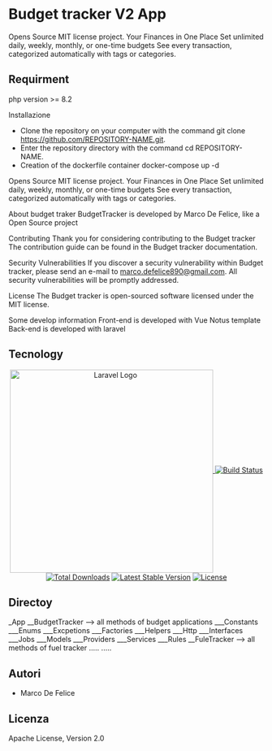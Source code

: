 # Budget tracker V2 App
Opens Source MIT license project. Your Finances in One Place Set unlimited daily, weekly, monthly, or one-time budgets See every transaction, categorized automatically with tags or categories.

## Requirment
php version >= 8.2

Installazione
* Clone the repository on your computer with the command git clone https://github.com/REPOSITORY-NAME.git.
* Enter the repository directory with the command cd REPOSITORY-NAME.
* Creation of the dockerfile container
   docker-compose up -d


Opens Source MIT license project. Your Finances in One Place Set unlimited daily, weekly, monthly, or one-time budgets See every transaction, categorized automatically with tags or categories.

About budget traker
BudgetTracker is developed by Marco De Felice, like a Open Source project

Contributing
Thank you for considering contributing to the Budget tracker The contribution guide can be found in the Budget tracker documentation.

Security Vulnerabilities
If you discover a security vulnerability within Budget tracker, please send an e-mail to marco.defelice890@gmail.com. All security vulnerabilities will be promptly addressed.

License
The Budget tracker is open-sourced software licensed under the MIT license.

Some develop information
Front-end is developed with Vue Notus template Back-end is developed with laravel

## Tecnology
<p align="center"><a href="https://laravel.com" target="_blank"><img src="https://raw.githubusercontent.com/laravel/art/master/logo-lockup/5%20SVG/2%20CMYK/1%20Full%20Color/laravel-logolockup-cmyk-red.svg" width="400" alt="Laravel Logo"$
<p align="center">
<a href="https://travis-ci.org/laravel/framework"><img src="https://travis-ci.org/laravel/framework.svg" alt="Build Status"></a>
<a href="https://packagist.org/packages/laravel/framework"><img src="https://img.shields.io/packagist/dt/laravel/framework" alt="Total Downloads"></a>
<a href="https://packagist.org/packages/laravel/framework"><img src="https://img.shields.io/packagist/v/laravel/framework" alt="Latest Stable Version"></a>
<a href="https://packagist.org/packages/laravel/framework"><img src="https://img.shields.io/packagist/l/laravel/framework" alt="License"></a>
</p>
    
## Directoy
_App
__BudgetTracker --> all methods of budget applications
___Constants
___Enums
___Excpetions
___Factories
___Helpers
___Http
___Interfaces
___Jobs
___Models
___Providers
___Services
___Rules
__FuleTracker --> all methods of fuel tracker
.....
.....
    
## Autori
* Marco De Felice

## Licenza
Apache License, Version 2.0
